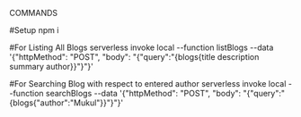 COMMANDS

#Setup
npm i

#For Listing All Blogs
serverless invoke local --function listBlogs --data '{"httpMethod": "POST", "body": "{\"query\":\"{blogs{title description summary author}}\"}"}'

#For Searching Blog with respect to entered author
serverless invoke local --function searchBlogs --data '{"httpMethod": "POST", "body": "{\"query\":\"{blogs{"author":"Mukul"}}\"}"}'






